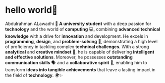 ## <h1>hello world👋</h1>

Abdulrahman ALawadhi
🚀 **A university student** with a deep passion for **technology** and the world of **computing** 💻, combining **advanced technical knowledge** with a drive for **innovation** and development. He excels in **programming**, **design**, and **problem-solving** 🧩, demonstrating a high level of proficiency in tackling complex **technical challenges**. With a strong **analytical** and **creative mindset** 🧠, he is capable of delivering **intelligent and effective solutions**. Moreover, he possesses **outstanding communication skills** 🗣️ and a **collaborative spirit** 🤝, enabling him to transform **ideas into tangible achievements** that leave a lasting impact in the field of **technology**. 🌍✨
